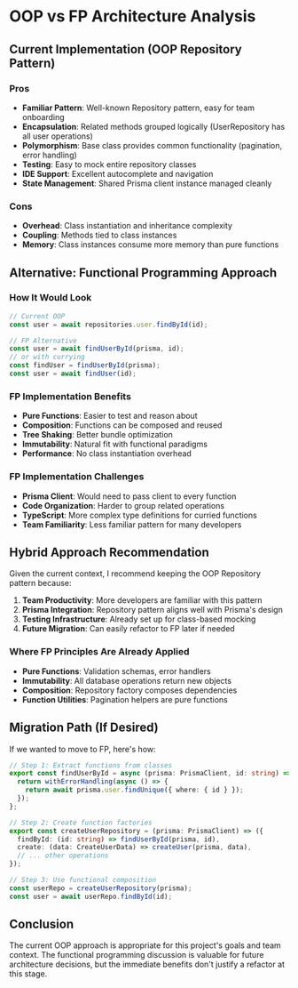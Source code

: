 # OOP vs FP Architecture Analysis

## Current Implementation (OOP Repository Pattern)

### Pros

- **Familiar Pattern**: Well-known Repository pattern, easy for team onboarding
- **Encapsulation**: Related methods grouped logically (UserRepository has all user operations)
- **Polymorphism**: Base class provides common functionality (pagination, error handling)
- **Testing**: Easy to mock entire repository classes
- **IDE Support**: Excellent autocomplete and navigation
- **State Management**: Shared Prisma client instance managed cleanly

### Cons

- **Overhead**: Class instantiation and inheritance complexity
- **Coupling**: Methods tied to class instances
- **Memory**: Class instances consume more memory than pure functions

## Alternative: Functional Programming Approach

### How It Would Look

```typescript
// Current OOP
const user = await repositories.user.findById(id);

// FP Alternative
const user = await findUserById(prisma, id);
// or with currying
const findUser = findUserById(prisma);
const user = await findUser(id);
```

### FP Implementation Benefits

- **Pure Functions**: Easier to test and reason about
- **Composition**: Functions can be composed and reused
- **Tree Shaking**: Better bundle optimization
- **Immutability**: Natural fit with functional paradigms
- **Performance**: No class instantiation overhead

### FP Implementation Challenges

- **Prisma Client**: Would need to pass client to every function
- **Code Organization**: Harder to group related operations
- **TypeScript**: More complex type definitions for curried functions
- **Team Familiarity**: Less familiar pattern for many developers

## Hybrid Approach Recommendation

Given the current context, I recommend keeping the OOP Repository pattern because:

1. **Team Productivity**: More developers are familiar with this pattern
2. **Prisma Integration**: Repository pattern aligns well with Prisma's design
3. **Testing Infrastructure**: Already set up for class-based mocking
4. **Future Migration**: Can easily refactor to FP later if needed

### Where FP Principles Are Already Applied

- **Pure Functions**: Validation schemas, error handlers
- **Immutability**: All database operations return new objects
- **Composition**: Repository factory composes dependencies
- **Function Utilities**: Pagination helpers are pure functions

## Migration Path (If Desired)

If we wanted to move to FP, here's how:

```typescript
// Step 1: Extract functions from classes
export const findUserById = async (prisma: PrismaClient, id: string) => {
  return withErrorHandling(async () => {
    return await prisma.user.findUnique({ where: { id } });
  });
};

// Step 2: Create function factories
export const createUserRepository = (prisma: PrismaClient) => ({
  findById: (id: string) => findUserById(prisma, id),
  create: (data: CreateUserData) => createUser(prisma, data),
  // ... other operations
});

// Step 3: Use functional composition
const userRepo = createUserRepository(prisma);
const user = await userRepo.findById(id);
```

## Conclusion

The current OOP approach is appropriate for this project's goals and team context. The functional programming discussion is valuable for future architecture decisions, but the immediate benefits don't justify a refactor at this stage.
